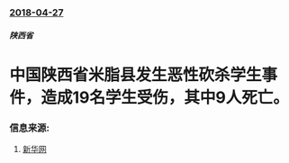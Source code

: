 ### [2018-04-27](/news/2018/04/27/index.md)

##### 陕西省
# 中国陕西省米脂县发生恶性砍杀学生事件，造成19名学生受伤，其中9人死亡。 




### 信息来源:

1. [新华网](http://www.xinhuanet.com/local/2018-04/28/c_1122755824.htm)
